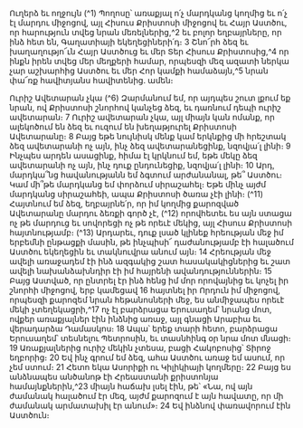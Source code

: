 
Ուղերձ եւ ողջույն
(^1) Պողոսը՝ առաքյալ ո՛չ մարդկանց կողմից եւ ո՛չ էլ մարդու միջոցով, այլ Հիսուս Քրիստոսի միջոցով եւ Հայր Աստծու,
որ հարություն տվեց նրան մեռելներից,^2 եւ բոլոր եղբայրները, որ ինձ հետ են, Գաղատիայի եկեղեցիների՛դ։ 3 Շնո՜րհ ձեզ
եւ խաղաղությո՜ւն Հայր Աստծուց եւ մեր Տեր Հիսուս Քրիստոսից,^4 որ ինքն իրեն տվեց մեր մեղքերի համար, որպեսզի
մեզ ազատի ներկա չար աշխարհից Աստծու եւ մեր Հոր կամքի համաձայն,^5 նրան փա՜ռք հավիտյանս հավիտենից. ամեն։


Ուրիշ Ավետարան չկա
(^6) Զարմանում եմ, որ այդպես շուտ լքում եք նրան, ով Քրիստոսի շնորհով կանչեց ձեզ, եւ դառնում դեպի ուրիշ
ավետարան։ 7 Ուրիշ ավետարան չկա, այլ միայն կան ոմանք, որ ալեկոծում են ձեզ եւ ուզում են խեղաթյուրել Քրիստոսի
Ավետարանը։ 8 Բայց եթե նույնիսկ մենք կամ երկնքից մի հրեշտակ ձեզ ավետարանի ոչ այն, ինչ ձեզ ավետարանեցինք,
նզովյա՛լ լինի։ 9 Ինչպես արդեն ասացինք, հիմա էլ կրկնում եմ, եթե մեկը ձեզ ավետարանի ոչ այն, ինչ դուք ընդունեցիք,
նզովյա՛լ լինի։ 10 Արդ, մարդկա՞նց հավանությանն եմ ձգտում արժանանալ, թե՞ Աստծու։ Կամ մի՞թե մարդկանց եմ
փորձում սիրաշահել։ Եթե մինչ այժմ մարդկանց սիրաշահեի, ապա Քրիստոսի ծառա չէի լինի։
(^11) Հայտնում եմ ձեզ, եղբայրնե՛ր, որ իմ կողմից քարոզված Ավետարանը մարդու ձեռքի գործ չէ, (^12) որովհետեւ ես այն
ստացա ոչ թե մարդուց եւ սովորեցի ոչ թե որեւէ մեկից, այլ Հիսուս Քրիստոսի հայտնությամբ։
(^13) Արդարեւ, դուք լսած կլինեք հրեության մեջ իմ երբեմնի ընթացքի մասին, թե ինչպիսի՜ դաժանությամբ էի հալածում
Աստծու եկեղեցին եւ տակնուվրա անում այն։ 14 Հրեության մեջ ավելի առաջադեմ էի ինձ ազգակից շատ
հասակակիցներից եւ շատ ավելի նախանձախնդիր էի իմ հայրենի ավանդություններին։ 15 Բայց Աստված, որ ընտրել էր
ինձ հենց իմ մոր որովայնից եւ կոչել իր շնորհի միջոցով, երբ կամեցավ 16 հայտնել իր Որդուն իմ միջոցով, որպեսզի
քարոզեմ նրան հեթանոսների մեջ, ես անմիջապես որեւէ մեկի չտեղեկացրի,^17 ոչ էլ բարձրացա Երուսաղեմ՝ նրանց մոտ,
ովքեր առաքյալներ էին ինձնից առաջ, այլ գնացի Արաբիա եւ վերադարձա Դամասկոս։ 18 Ապա՝ երեք տարի հետո,
բարձրացա Երուսաղեմ՝ տեսնելու Պետրոսին, եւ տասնհինգ օր նրա մոտ մնացի։ 19 Առաքյալներից ուրիշ մեկին չտեսա,
բացի Հակոբոսից՝ Տիրոջ եղբորից։ 20 Եվ ինչ գրում եմ ձեզ, ահա Աստծու առաջ եմ ասում, որ չեմ ստում։ 21 Հետո եկա
Ասորիքի ու Կիլիկիայի կողմերը։ 22 Բայց ես անձնապես անծանոթ էի Հրեաստանի քրիստոնյա համայնքներին,^23 միայն
հաճախ լսել էին, թե՝ «Նա, ով այն ժամանակ հալածում էր մեզ, այժմ քարոզում է այն հավատը, որ մի ժամանակ
արմատախիլ էր անում»։ 24 Եվ ինձնով փառավորում էին Աստծուն։
